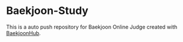 # Baekjoon-Study
This is a auto push repository for Baekjoon Online Judge created with [BaekjoonHub](https://github.com/BaekjoonHub/BaekjoonHub).

